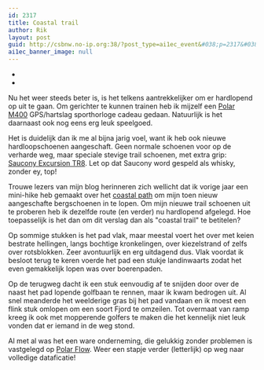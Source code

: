 ```yaml
---
id: 2317
title: Coastal trail
author: Rik
layout: post
guid: http://csbnw.no-ip.org:38/?post_type=ai1ec_event&#038;p=2317&#038;instance_id=
ai1ec_banner_image: null
---
```

-
-
Nu het weer steeds beter is, is het telkens aantrekkelijker om er hardlopend op uit te gaan. Om gerichter te kunnen trainen heb ik mijzelf een [Polar M400][1] GPS/hartslag sporthorloge cadeau gedaan. Natuurlijk is het daarnaast ook nog eens erg leuk speelgoed.

Het is duidelijk dan ik me al bijna jarig voel, want ik heb ook nieuwe hardloopschoenen aangeschaft. Geen normale schoenen voor op de verharde weg, maar speciale stevige trail schoenen, met extra grip: [Saucony Excursion TR8][2]. Let op dat Saucony word gespeld als whisky, zonder ey, top!

Trouwe lezers van mijn blog herinneren zich wellicht dat ik vorige jaar een mini-hike heb gemaakt over het [coastal path][3] om mijn toen nieuw aangeschafte bergschoenen in te lopen. Om mijn nieuwe trail schoenen uit te proberen heb ik dezelfde route (en verder) nu hardlopend afgelegd. Hoe toepasselijk is het dan om dit verslag dan als "coastal trail" te betitelen?

Op sommige stukken is het pad vlak, maar meestal voert het over met keien bestrate hellingen, langs bochtige kronkelingen, over kiezelstrand of zelfs over rotsblokken. Zeer avontuurlijk en erg uitdagend dus. Vlak voordat ik besloot terug te keren voerde het pad een stukje landinwaarts zodat het even gemakkelijk lopen was over boerenpaden.

Op de terugweg dacht ik een stuk eenvoudig af te snijden door over de naast het pad lopende golfbaan te rennen, maar ik kwam bedrogen uit. Al snel meanderde het weelderige gras bij het pad vandaan en ik moest een flink stuk omlopen om een soort Fjord te omzeilen. Tot overmaat van ramp kreeg ik ook met mopperende golfers te maken die het kennelijk niet leuk vonden dat er iemand in de weg stond.

Al met al was het een ware onderneming, die gelukkig zonder problemen is vastgelegd op [Polar Flow][4]. Weer een stapje verder (letterlijk) op weg naar volledige dataficatie!

 [1]: http://www.polar.com/uk-en/products/improve_fitness/running_multisport/m400
 [2]: http://www.wiggle.co.uk/saucony-excursion-tr-8-shoes-ss15
 [3]: /?ai1ec_event=coastal-path
 [4]: https://flow.polar.com/training/analysis/80640811